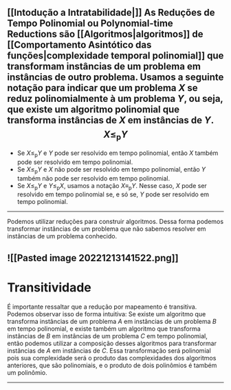 [[Intodução a Intratabilidade|]]
As **Reduções de Tempo Polinomial** ou **Polynomial-time Reductions** são [[Algoritmos|algoritmos]] de [[Comportamento Asintótico das funções|complexidade temporal polinomial]] que transformam instâncias de um problema em instâncias de outro problema. 
Usamos a seguinte notação para indicar que um problema $X$ se reduz polinomialmente à um problema $Y$, ou seja, que existe um algoritmo polinomial que transforma instâncias de $X$ em instâncias de $Y$.
$$X\le_\text{p}Y$$
---
- Se $X\le_\text{p}Y$ e $Y$ pode ser resolvido em tempo polinomial, então $X$ também pode ser resolvido em tempo polinomial.
- Se $X\le_\text{p}Y$ e $X$ não pode ser resolvido em tempo polinomial, então $Y$ também não pode ser resolvido em tempo polinomial.
- Se $X\le_\text{p}Y$ e $Y\le_\text{p}X$, usamos a notação $X\equiv_\text{p}Y$. Nesse caso, $X$ pode ser resolvido em tempo polinomial se, e só se, $Y$ pode ser resolvido em tempo polinomial.

---

Podemos utilizar reduções para construir algoritmos. Dessa forma podemos transformar instâncias de um problema que não sabemos resolver em instâncias de um problema conhecido.

![[Pasted image 20221213141522.png]]
---

# Transitividade
É importante ressaltar que a redução por mapeamento é transitiva. Podemos observar isso de forma intuitiva:
Se existe um algoritmo que transforma instâncias de um problema $A$ em instâncias de um problema $B$ em tempo polinomial, e existe também um algoritmo que transforma instâncias de $B$ em instâncias de um problema $C$ em tempo polinomial, então podemos utilizar a composição desses algoritmos para transformar instâncias de $A$ em instâncias de $C$. Essa transformação será polinomial pois sua complexidade será o produto das complexidades dos algoritmos anteriores, que são polinomiais, e o produto de dois polinômios é também um polinômio.

---
